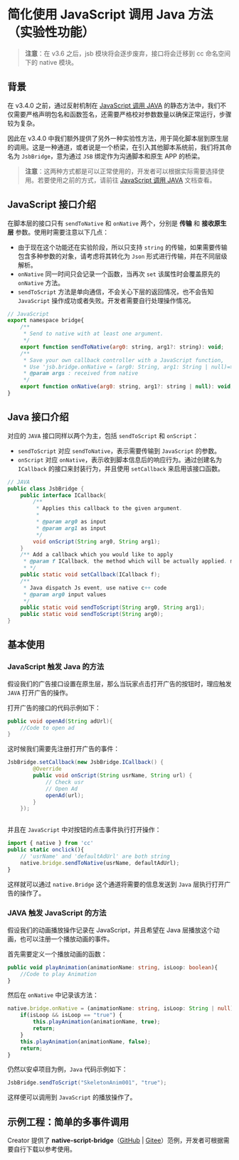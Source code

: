 # 简化使用 JavaScript 调用 Java 方法（实验性功能）

> **注意**：在 v3.6 之后，jsb 模块将会逐步废弃，接口将会迁移到 cc 命名空间下的 native 模块。

## 背景

在 v3.4.0 之前，通过反射机制在 [JavaScript 调用 JAVA](./java-reflection.md) 的静态方法中，我们不仅需要严格声明包名和函数签名，还需要严格校对参数数量以确保正常运行，步骤较为复杂。

因此在 v3.4.0 中我们额外提供了另外一种实验性方法，用于简化脚本层到原生层的调用。这是一种通道，或者说是一个桥梁，在引入其他脚本系统前，我们将其命名为 `JsbBridge`，意为通过 `JSB` 绑定作为沟通脚本和原生 APP 的桥梁。

> **注意**：这两种方式都是可以正常使用的，开发者可以根据实际需要选择使用。若要使用之前的方式，请前往 [JavaScript 调用 JAVA](./java-reflection.md) 文档查看。

## JavaScript 接口介绍

在脚本层的接口只有 `sendToNative` 和 `onNative` 两个，分别是 **传输** 和 **接收原生层** 参数。使用时需要注意以下几点：

- 由于现在这个功能还在实验阶段，所以只支持 `string` 的传输，如果需要传输包含多种参数的对象，请考虑将其转化为 `Json` 形式进行传输，并在不同层级解析。
- `onNative` 同一时间只会记录一个函数，当再次 `set` 该属性时会覆盖原先的 `onNative` 方法。
- `sendToScript` 方法是单向通信，不会关心下层的返回情况，也不会告知 `JavaScript` 操作成功或者失败。开发者需要自行处理操作情况。

```js
// JavaScript
export namespace bridge{
    /**
     * Send to native with at least one argument.
     */
    export function sendToNative(arg0: string, arg1?: string): void;
    /**
     * Save your own callback controller with a JavaScript function,
     * Use 'jsb.bridge.onNative = (arg0: String, arg1: String | null)=>{...}'
     * @param args : received from native
     */
    export function onNative(arg0: string, arg1?: string | null): void;
}
```

## Java 接口介绍

对应的 `JAVA` 接口同样以两个为主，包括 `sendToScript` 和 `onScript`：

- `sendToScript` 对应 `sendToNative`，表示需要传输到 `JavaScript` 的参数。
- `onScript` 对应 `onNative`，表示收到脚本信息后的响应行为。通过创建名为 `ICallback` 的接口来封装行为，并且使用 `setCallback` 来启用该接口函数。

```JAVA
// JAVA
public class JsbBridge {
    public interface ICallback{
        /**
         * Applies this callback to the given argument.
         *
         * @param arg0 as input
         * @param arg1 as input
         */
        void onScript(String arg0, String arg1);
    }
    /** Add a callback which you would like to apply
     * @param f ICallback, the method which will be actually applied. multiple calls will override
     * */
    public static void setCallback(ICallback f);
    /**
     * Java dispatch Js event, use native c++ code
     * @param arg0 input values
     */
    public static void sendToScript(String arg0, String arg1);
    public static void sendToScript(String arg0);
}
```

## 基本使用

### JavaScript 触发 Java 的方法

假设我们的广告接口设置在原生层，那么当玩家点击打开广告的按钮时，理应触发 `JAVA` 打开广告的操作。

打开广告的接口的代码示例如下：

```JAVA
public void openAd(String adUrl){
    //Code to open ad
}
```

这时候我们需要先注册打开广告的事件：

```JAVA
JsbBridge.setCallback(new JsbBridge.ICallback() {
        @Override
        public void onScript(String usrName, String url) {
            // Check usr
            // Open Ad
            openAd(url);
        }
    });
    
```

并且在 `JavaScript` 中对按钮的点击事件执行打开操作：

```ts
import { native } from 'cc'
public static onclick(){
    // 'usrName' and 'defaultAdUrl' are both string
    native.bridge.sendToNative(usrName, defaultAdUrl);
} 
```

这样就可以通过 `native.Bridge` 这个通道将需要的信息发送到 `Java` 层执行打开广告的操作了。

### JAVA 触发 JavaScript 的方法

假设我们的动画播放操作记录在 JavaScript，并且希望在 Java 层播放这个动画，也可以注册一个播放动画的事件。

首先需要定义一个播放动画的函数：

```ts
public void playAnimation(animationName: string, isLoop: boolean){
    //Code to play Animation
}
```

然后在 `onNative` 中记录该方法：

```ts
native.bridge.onNative = (animationName: string, isLoop: String | null):void=>{
    if(isLoop && isLoop == "true") {
        this.playAnimation(animationName, true);
        return;
    }
    this.playAnimation(animationName, false);
    return;
}
```

仍然以安卓项目为例，`Java` 代码示例如下：

```JAVA
JsbBridge.sendToScript("SkeletonAnim001", "true");
```

这样便可以调用到 `JavaScript` 的播放操作了。

## 示例工程：简单的多事件调用

Creator 提供了 **native-script-bridge**（[GitHub](https://github.com/cocos-creator/example-3d/tree/v3.5/native-script-bridge) | [Gitee](https://gitee.com/mirrors_cocos-creator/example-3d/tree/v3.5/native-script-bridge)）范例，开发者可根据需要自行下载以参考使用。
